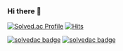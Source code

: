 ### Hi there 👋

[![Solved.ac Profile](http://mazassumnida.wtf/api/generate_badge?boj=P11co)](https://solved.ac/P11co)
[![Hits](https://hits.seeyoufarm.com/api/count/incr/badge.svg?url=https%3A%2F%2Fgithub.com%2FP11co&count_bg=%23CFB670&title_bg=%23000000&icon=github.svg&icon_color=%23FFFFFF&title=hits&edge_flat=false)](https://hits.seeyoufarm.com)

[![solvedac badge](https://solvedac-readme-badge.herokuapp.com/api/v1/badge?user=parkhwijoo)](https://github.com/2ykwang/solvedac-readme-badge)
[![solvedac badge](https://solvedac-readme-badge.herokuapp.com/api/v1/badge?user=parkhwijoo&compact=1)](https://github.com/2ykwang/solvedac-readme-badge)
